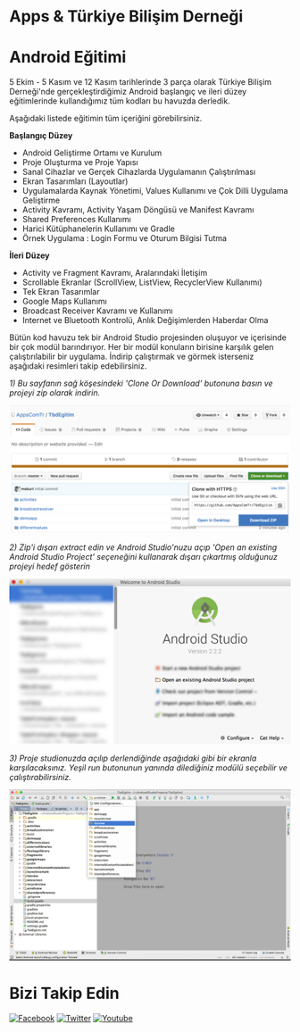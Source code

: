 # Apps & Türkiye Bilişim Derneği 
# Android Eğitimi

5 Ekim - 5 Kasım ve 12 Kasım tarihlerinde 3 parça olarak Türkiye Bilişim Derneği'nde gerçekleştirdiğimiz Android başlangıç ve ileri düzey eğitimlerinde kullandığımız tüm kodları bu havuzda derledik.

Aşağıdaki listede eğitimin tüm içeriğini görebilirsiniz.

**Başlangıç Düzey**
  - Android Geliştirme Ortamı ve Kurulum
  - Proje Oluşturma ve Proje Yapısı
  - Sanal Cihazlar ve Gerçek Cihazlarda Uygulamanın Çalıştırılması
  - Ekran Tasarımları (Layoutlar)
  - Uygulamalarda Kaynak Yönetimi, Values Kullanımı ve Çok Dilli Uygulama Geliştirme
  - Activity Kavramı, Activity Yaşam Döngüsü ve Manifest Kavramı
  - Shared Preferences Kullanımı
  - Harici Kütüphanelerin Kullanımı ve Gradle
  - Örnek Uygulama : Login Formu ve Oturum Bilgisi Tutma

**İleri Düzey**
  - Activity ve Fragment Kavramı, Aralarındaki İletişim
  - Scrollable Ekranlar (ScrollView, ListView, RecyclerView Kullanımı)
  - Tek Ekran Tasarımlar
  - Google Maps Kullanımı
  - Broadcast Receiver Kavramı ve Kullanımı
  - Internet ve Bluetooth Kontrolü, Anlık Değişimlerden Haberdar Olma

Bütün kod havuzu tek bir Android Studio projesinden oluşuyor ve içerisinde bir çok modül barındırıyor. Her bir modül konuların birisine karşılık gelen çalıştırılabilir bir uygulama. İndirip çalıştırmak ve görmek isterseniz aşağıdaki resimleri takip edebilirsiniz.

*1) Bu sayfanın sağ köşesindeki 'Clone Or Download' butonuna basın ve projeyi zip olarak indirin.*

![step1 image](https://github.com/AppsComTr/TbdEgitim/blob/master/readme/step1.png)



*2) Zip'i dışarı extract edin ve Android Studio'nuzu açıp 'Open an existing Android Studio Project' seçeneğini kullanarak dışarı çıkartmış olduğunuz projeyi hedef gösterin*

![step1 image](https://github.com/AppsComTr/TbdEgitim/blob/master/readme/step2.png)



*3) Proje studionuzda açılıp derlendiğinde aşağıdaki gibi bir ekranla karşılacaksınız. Yeşil run butonunun yanında dilediğiniz modülü seçebilir ve çalıştırabilirsiniz.*

![step1 image](https://github.com/AppsComTr/TbdEgitim/blob/master/readme/step3.png)



# Bizi Takip Edin

[![Facebook](https://github.com/AppsComTr/TbdEgitim/blob/master/readme/facebook_icon.png=100x100)](https://www.facebook.com/AppsComTr/)
[![Twitter](https://github.com/AppsComTr/TbdEgitim/blob/master/readme/twitter_icon.png=100x100)](https://twitter.com/AppsComTr)
[![Youtube](https://github.com/AppsComTr/TbdEgitim/blob/master/readme/youtube_icon.png=100x100)](https://www.youtube.com/channel/UCcqG58QPJj8pQNgLdZEHRvg)